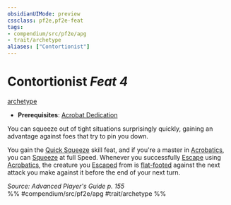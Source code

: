 ```yaml
---
obsidianUIMode: preview
cssclass: pf2e,pf2e-feat
tags:
- compendium/src/pf2e/apg
- trait/archetype
aliases: ["Contortionist"]
---
```

# Contortionist  *Feat 4*  
[archetype](/rules/traits/archetype.md)  

- **Prerequisites**: [Acrobat Dedication](/compendium/feats/acrobat-dedication-apg.md)

You can squeeze out of tight situations surprisingly quickly, gaining an advantage against foes that try to pin you down.

You gain the [Quick Squeeze](/compendium/feats/quick-squeeze.md) skill feat, and if you're a master in [Acrobatics](/compendium/skills.md#Acrobatics), you can [Squeeze](/rules/actions/squeeze.md) at full Speed. Whenever you successfully [Escape](/rules/actions/escape.md) using [Acrobatics](/compendium/skills.md#Acrobatics), the creature you [Escaped](/rules/actions/escape.md) from is [flat-footed](/rules/conditions.md#Flat-footed) against the next attack you make against it before the end of your next turn.

*Source: Advanced Player's Guide p. 155*  
%% #compendium/src/pf2e/apg #trait/archetype %%